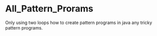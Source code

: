 # All_Pattern_Prorams
Only using two loops how to create pattern programs in java 
any tricky pattern programs.
